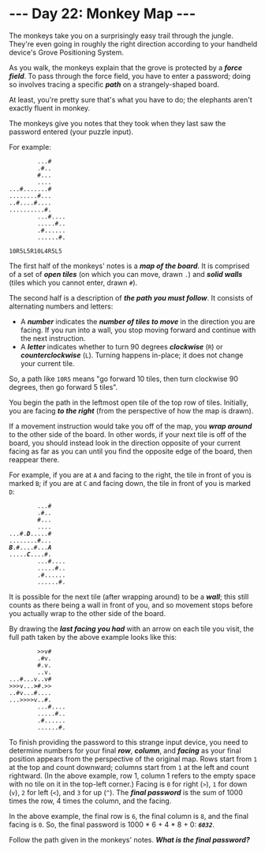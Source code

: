 # --- Day 22: Monkey Map ---

The monkeys take you on a surprisingly easy trail through the jungle. They're even going in roughly the right direction according to your handheld device's Grove Positioning System.


As you walk, the monkeys explain that the grove is protected by a <em><b>force field</b></em>. To pass through the force field, you have to enter a password; doing so involves tracing a specific <em><b>path</b></em> on a strangely-shaped board.


At least, you're pretty sure that's what you have to do; the elephants aren't exactly fluent in monkey.


The monkeys give you notes that they took when they last saw the password entered (your puzzle input).


For example:


<pre><code>        ...#
        .#..
        #...
        ....
...#.......#
........#...
..#....#....
..........#.
        ...#....
        .....#..
        .#......
        ......#.

10R5L5R10L4R5L5
</code></pre>
The first half of the monkeys' notes is a <em><b>map of the board</b></em>. It is comprised of a set of <em><b>open tiles</b></em> (on which you can move, drawn <code>.</code>) and <em><b>solid walls</b></em> (tiles which you cannot enter, drawn <code>#</code>).


The second half is a description of <em><b>the path you must follow</b></em>. It consists of alternating numbers and letters:


<ul>
<li>A <em><b>number</b></em> indicates the <em><b>number of tiles to move</b></em> in the direction you are facing. If you run into a wall, you stop moving forward and continue with the next instruction.</li>
<li>A <em><b>letter</b></em> indicates whether to turn 90 degrees <em><b>clockwise</b></em> (<code>R</code>) or <em><b><span title="Or &quot;anticlockwise&quot;, if you're anti-counterclockwise.">counterclockwise</span></b></em> (<code>L</code>). Turning happens in-place; it does not change your current tile.</li>
</ul>
So, a path like <code>10R5</code> means "go forward 10 tiles, then turn clockwise 90 degrees, then go forward 5 tiles".


You begin the path in the leftmost open tile of the top row of tiles. Initially, you are facing <em><b>to the right</b></em> (from the perspective of how the map is drawn).


If a movement instruction would take you off of the map, you <em><b>wrap around</b></em> to the other side of the board. In other words, if your next tile is off of the board, you should instead look in the direction opposite of your current facing as far as you can until you find the opposite edge of the board, then reappear there.


For example, if you are at <code>A</code> and facing to the right, the tile in front of you is marked <code>B</code>; if you are at <code>C</code> and facing down, the tile in front of you is marked <code>D</code>:


<pre><code>        ...#
        .#..
        #...
        ....
...#.<em><b>D</b></em>.....#
........#...
<em><b>B</b></em>.#....#...<em><b>A</b></em>
.....<em><b>C</b></em>....#.
        ...#....
        .....#..
        .#......
        ......#.
</code></pre>
It is possible for the next tile (after wrapping around) to be a <em><b>wall</b></em>; this still counts as there being a wall in front of you, and so movement stops before you actually wrap to the other side of the board.


By drawing the <em><b>last facing you had</b></em> with an arrow on each tile you visit, the full path taken by the above example looks like this:


<pre><code>        &gt;&gt;v#    
        .#v.    
        #.v.    
        ..v.    
...#...v..v#    
&gt;&gt;&gt;v...<em><b>&gt;</b></em>#.&gt;&gt;    
..#v...#....    
...&gt;&gt;&gt;&gt;v..#.    
        ...#....
        .....#..
        .#......
        ......#.
</code></pre>
To finish providing the password to this strange input device, you need to determine numbers for your final <em><b>row</b></em>, <em><b>column</b></em>, and <em><b>facing</b></em> as your final position appears from the perspective of the original map. Rows start from <code>1</code> at the top and count downward; columns start from <code>1</code> at the left and count rightward. (In the above example, row 1, column 1 refers to the empty space with no tile on it in the top-left corner.) Facing is <code>0</code> for right (<code>&gt;</code>), <code>1</code> for down (<code>v</code>), <code>2</code> for left (<code>&lt;</code>), and <code>3</code> for up (<code>^</code>). The <em><b>final password</b></em> is the sum of 1000 times the row, 4 times the column, and the facing.


In the above example, the final row is <code>6</code>, the final column is <code>8</code>, and the final facing is <code>0</code>. So, the final password is 1000 * 6 + 4 * 8 + 0: <code><em><b>6032</b></em></code>.


Follow the path given in the monkeys' notes. <em><b>What is the final password?</b></em>



